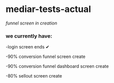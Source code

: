 # mediar-tests-actual
*funnel screen in creation*

<h3>we currently have:</h3>

-login screen ends  ✔

-90% conversion funnel screen create

-90% conversion funnel dashboard screen create

-80% sellout screen create
